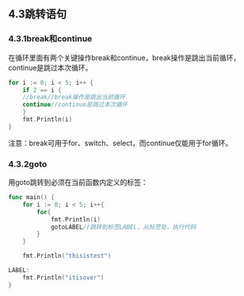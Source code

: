 ## **4.3跳转语句**

### **4.3.1break和continue**

在循环里面有两个关键操作break和continue，break操作是跳出当前循环，continue是跳过本次循环。

```go
for i := 0; i < 5; i++ {
    if 2 == i {
    //break//break操作是跳出当前循环
    continue//continue是跳过本次循环
    }
    fmt.Println(i)
}
```



注意：break可⽤于for、switch、select，⽽continue仅能⽤于for循环。



### **4.3.2goto**

用goto跳转到必须在当前函数内定义的标签：

```go
func main() {
    for i := 0; i < 5; i++{
        for{
            fmt.Println(i)
            gotoLABEL//跳转到标签LABEL，从标签处，执行代码
        }
    }

    fmt.Println("thisistest")

LABEL:
    fmt.Println("itisover")
}
```



